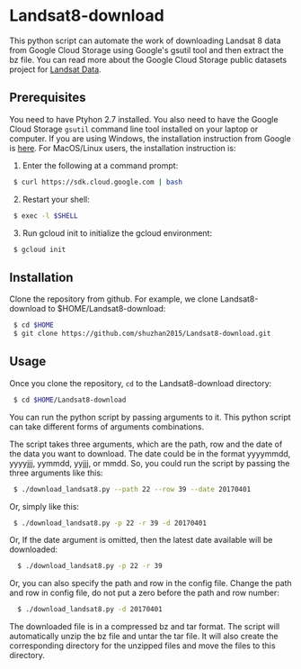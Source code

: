 # Landsat8-download
This python script can automate the work of downloading Landsat 8 data
from Google Cloud Storage using Google's gsutil tool and then extract the bz file.
You can read more about the Google Cloud Storage public datasets project for [Landsat Data][]. 

## Prerequisites
You need to have Ptyhon 2.7 installed. You also need to have the Google Cloud Storage `gsutil` command line tool 
installed on your laptop or computer. If you are using Windows, the 
installation instruction from Google is [here][]. For MacOS/Linux users, 
the installation instruction is:

 1. Enter the following at a command prompt:
 ```sh
  $ curl https://sdk.cloud.google.com | bash
 ```
 2. Restart your shell:
 ```sh
  $ exec -l $SHELL
 ```
 3. Run gcloud init to initialize the gcloud environment:
 ```sh
  $ gcloud init
 ```
 
 ## Installation 
 Clone the repository from github. For example, we clone Landsat8-download to $HOME/Landsat8-download:
 ```sh
  $ cd $HOME
  $ git clone https://github.com/shuzhan2015/Landsat8-download.git
 ```

 ## Usage 
 Once you clone the repository, `cd` to the Landsat8-download directory:
 ```sh
  $ cd $HOME/Landsat8-download
 ```
 You can run the python script by passing arguments to it. This python script can take different forms
 of arguments combinations. 
 
 The script takes three arguments, which are the path, row and the date of the data you want to download.
 The date could be in the format yyyymmdd, yyyyjjj, yymmdd, yyjjj, or mmdd. So, you could run the script by
 passing the three arguments like this:
 ```sh
  $ ./download_landsat8.py --path 22 --row 39 --date 20170401
 ```
 Or, simply like this:
 ```sh
  $ ./download_landsat8.py -p 22 -r 39 -d 20170401
 ```
  Or, If the date argument is omitted, then the latest date available will be downloaded:
  ```sh
    $ ./download_landsat8.py -p 22 -r 39
  ```
  Or, you can also specify the path and row in the config file. Change the path and row in 
  config file, do not put a zero before the path and row number: 
  ```sh
    $ ./download_landsat8.py -d 20170401
  ```
  The downloaded file is in a compressed bz and tar format. The script will automatically 
  unzip the bz file and untar the tar file. It will also create the corresponding directory 
  for the unzipped files and move the files to this directory. 
  
  <!--refs-->
  [here]: https://cloud.google.com/storage/docs/gsutil_install#windows
  [Landsat Data]: https://cloud.google.com/storage/docs/public-datasets/landsat 
